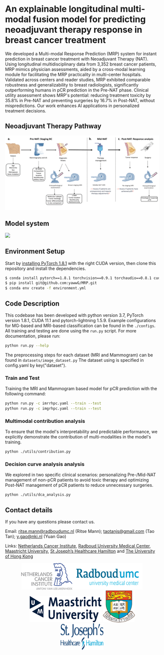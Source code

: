 # An explainable longitudinal multi-modal fusion model for predicting neoadjuvant therapy response in breast cancer treatment

We developed a Multi-modal Response Prediction (MRP) system for instant prediction in breast cancer treatment with Neoadjuvant Therapy (NAT). Using longitudinal multidisciplinary data from 3,352 breast cancer patients, MRP mimics physician assessments, aided by a cross-modal learning module for facilitating the MRP practicality in multi-center hospitals. Validated across centers and reader studies, MRP exhibited comparable robustness and generalizability to breast radiologists, significantly outperforming humans in pCR prediction in the Pre-NAT phase. Clinical utility assessment shows MRP's potential: reducing treatment toxicity by 35.8% in Pre-NAT and preventing surgeries by 16.7% in Post-NAT, without mispredictions. Our work enhances AI applications in personalized treatment decisions.

## Neoadjuvant Therapy Pathway
<img src="https://github.com/yawwG/MRP/blob/main/figures/clinical_pathway.png"/>

## Model system
<img src="https://github.com/yawwG/MRP/blob/main/figures/structure.png"/>

## Environment Setup
Start by [installing PyTorch 1.8.1](https://pytorch.org/get-started/locally/) with the right CUDA version, then clone this repository and install the dependencies.  

```bash
$ conda install pytorch==1.8.1 torchvision==0.9.1 torchaudio==0.8.1 cudatoolkit=11.1 -c pytorch
$ pip install git@github.com:yawwG/MRP.git
$ conda env create -f environment.yml
```

## Code Description
This codebase has been developed with python version 3.7, PyTorch version 1.8.1, CUDA 11.1 and pytorch-lightning 1.5.9. 
Example configurations for MG-based and MRI-based classification can be found in the `./configs`. 
All training and testing are done using the `run.py` script. For more documentation, please run: 

```bash 
python run.py --help
```

The preprocessing steps for each dataset (MRI and Mammogram) can be found in `datasets/image_dataset.py`
The dataset using is specified in config.yaml by key("dataset").

### Train and Test
Training the MRI and Mammogram based model for pCR prediction with the following command: 
```bash 
python run.py -c imrrhpc.yaml --train --test
python run.py -c imgrhpc.yaml --train --test
```

### Multimodal contribution analysis
To ensure that the model's interpretability and predictable performance, we explicitly demonstrate the contribution of multi-modalities in the model's training. 
```bash 
python ./utils/contribution.py
```

### Decision curve analysis analysis
We explored in two specific clinical scenarios: personalizing Pre-/Mid-NAT management of non-pCR patients to avoid toxic therapy and optimizing Post-NAT management of pCR patients to reduce unnecessary surgeries. 
```bash 
python ./utils/dca_analysis.py
```


## Contact details
If you have any questions please contact us. 

Email: ritse.mann@radboudumc.nl (Ritse Mann); taotanjs@gmail.com (Tao Tan); y.gao@nki.nl (Yuan Gao)

Links: [Netherlands Cancer Institute](https://www.nki.nl/), [Radboud University Medical Center](https://www.radboudumc.nl/en/patient-care), [Maastricht University](https://www.maastrichtuniversity.nl/nl), [St Joseph’s Healthcare Hamilton](https://www.stjoes.ca/) and [The University of Hong Kong](https://www.hku.hk/) 
<div align="center">
<img src="https://github.com/yawwG/Visualize-what-you-learn/blob/main/figures/NKI.png" width="166.98" height="87.12"/><img src="https://github.com/yawwG/Visualize-what-you-learn/blob/main/figures/RadboudUMC.png" width="231" height="87.12"/><img src="https://github.com/yawwG/Visualize-what-you-learn/blob/main/figures/Maastricht.png" width="237.6" height="87.12"/>  <img src="https://github.com/yawwG/Visualize-what-you-learn/blob/main/figures/hku.png" width="104" height="104"/> 
 </div>
 <div align="center">
<img src="https://github.com/yawwG/MRP/blob/main/figures/st_joseph's.png" width="140" height="87.12"/>
 </div>
